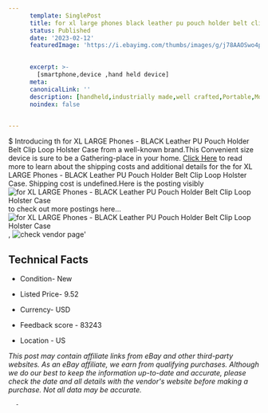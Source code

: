 ```yaml
---
      template: SinglePost
      title: for xl large phones black leather pu pouch holder belt clip loop holster case
      status: Published
      date: '2023-02-12'
      featuredImage: 'https://i.ebayimg.com/thumbs/images/g/j78AAOSwo4pYXcRI/s-l225.jpg'
       

      excerpt: >-
        [smartphone,device ,hand held device]
      meta:
      canonicalLink: ''
      description: [handheld,industrially made,well crafted,Portable,Mobile,Compact,Convenient,Lightweight,Maneuverable,Man-portable,Miniature,Carriable,Hand-held,Light,Holdable,Transportable,Mobile device,Pocket-sized,On-the-go,Wireless,Cordless,Compact size,Convenient size, smartphone,device ,hand held device]
      noindex: false
      

---
```

$
      Introducing th for XL LARGE Phones - BLACK Leather PU Pouch Holder Belt Clip Loop Holster Case from a well-known brand.This Convenient size device  is sure to be a Gathering-place in your home. [Click Here](https://www.ebay.com/itm/351940781149?hash=item51f14e245d%3Ag%3Aj78AAOSwo4pYXcRI&mkevt=1&mkcid=1&mkrid=711-53200-19255-0&campid=%253CePNCampaignId%253E&customid=%253CreferenceId%253E&toolid=10049) to read more to learn about the shipping costs and additional details for the for XL LARGE Phones - BLACK Leather PU Pouch Holder Belt Clip Loop Holster Case. Shipping cost is undefined.Here is the posting visibly ![for XL LARGE Phones - BLACK Leather PU Pouch Holder Belt Clip Loop Holster Case](https://i.ebayimg.com/thumbs/images/g/j78AAOSwo4pYXcRI/s-l225.jpg) to check out more postings here... ![for XL LARGE Phones - BLACK Leather PU Pouch Holder Belt Clip Loop Holster Case](https://i.ebayimg.com/images/g/j78AAOSwo4pYXcRI/s-l960.jpg), ![check vendor page](https://origin-galleryplus.ebayimg.com/ws/web/351940781149_2_0_1/225x225.jpg,https://origin-galleryplus.ebayimg.com/ws/web/351940781149_3_0_1/225x225.jpg,https://origin-galleryplus.ebayimg.com/ws/web/351940781149_4_0_1/225x225.jpg,https://origin-galleryplus.ebayimg.com/ws/web/351940781149_5_0_1/225x225.jpg,https://origin-galleryplus.ebayimg.com/ws/web/351940781149_6_0_1/225x225.jpg)'

      

 ## Technical Facts 



     
      

 - Condition- New 


      

 - Listed Price- 9.52 


      

 - Currency- USD 


      

 - Feedback score - 83243 


      

 - Location - US 


      
      

 *_This post may contain affiliate links from eBay and other third-party websites. As an eBay affiliate, we earn from qualifying purchases. Although we do our best to keep the information up-to-date and accurate, please check the date and all details with the vendor's website before making a purchase. Not all data may be accurate._*




      -
